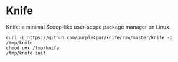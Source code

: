 # Knife

Knife: a minimal Scoop-like user-scope package manager on Linux.

```
curl -L https://github.com/purple4pur/knife/raw/master/knife -o /tmp/knife
chmod u+x /tmp/knife
/tmp/knife init
```
